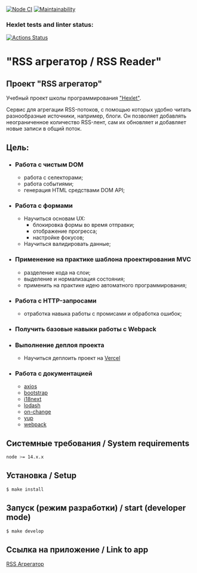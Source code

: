 [![Node CI](https://github.com/khloptsevps/frontend-project-lvl3/actions/workflows/nodejs.yml/badge.svg?branch=main)](https://github.com/khloptsevps/frontend-project-lvl3/actions/workflows/nodejs.yml) [![Maintainability](https://api.codeclimate.com/v1/badges/4e93b7cac69c6e43979a/maintainability)](https://codeclimate.com/github/khloptsevps/frontend-project-lvl3/maintainability)

### Hexlet tests and linter status:
[![Actions Status](https://github.com/khloptsevps/frontend-project-lvl3/workflows/hexlet-check/badge.svg)](https://github.com/khloptsevps/frontend-project-lvl3/actions)


# "RSS агрегатор / RSS Reader"

## Проект "RSS агрегатор"

Учебный проект школы программирования ["Hexlet"](https://ru.hexlet.io/?ref=252944).  

Сервис для агрегации RSS-потоков, с помощью которых удобно читать разнообразные источники, например, блоги. Он позволяет добавлять неограниченное количество RSS-лент, сам их обновляет и добавляет новые записи в общий поток.

## Цель:

- ### Работа с чистым DOM
  - работа с селекторами;
  - работа событиями;
  - генерация HTML средствами DOM API;

- ### Работа с формами
  - Научиться основам UX: 
    - блокировка формы во время отправки;
    - отображение прогресса;
    - настройке фокусов;
  - Научиться валидировать данные;

- ### Применение на практике шаблона проектирования MVC
  - разделение кода на слои;
  - выделение и нормализация состояния;
  - применить на практике идею автоматного программирования;

- ### Работа с HTTP-запросами
  - отработка навыка работы с промисами и обработка ошибок;

- ### Получить базовые навыки работы с Webpack

- ### Выполнение деплоя проекта
  - Научиться деплоить проект на [Vercel](https://vercel.com/)

- ### Работа с документацией
  - [axios](https://github.com/axios/axios)
  - [bootstrap](https://getbootstrap.com/)
  - [i18next](https://www.i18next.com/)
  - [lodash](https://lodash.com/)
  - [on-change](https://github.com/sindresorhus/on-change)
  - [yup](https://github.com/jquense/yup)
  - [webpack](https://webpack.js.org/)

## Системные требования / System requirements

```sh
node >= 14.x.x
```

## Установка / Setup

```sh
$ make install
```

## Запуск (режим разработки) / start (developer mode)

```sh
$ make develop
```

## Ссылка на приложение / Link to app
[RSS Агрегатор](https://frontend-project-lvl3-blush.vercel.app/)
